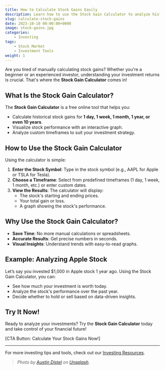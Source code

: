 ```yaml
---
title: How to Calculate Stock Gains Easily
description: Learn how to use the Stock Gain Calculator to analyze historical stock performance and make smarter investment decisions.
slug: calculate-stock-gains
date: 2023-10-10 00:00:00+0000
image: stock-gains.jpg
categories:
    - Investing
tags:
    - Stock Market
    - Investment Tools
weight: 1
---
```


Are you tired of manually calculating stock gains? Whether you're a beginner or an experienced investor, understanding your investment returns is crucial. That's where the **Stock Gain Calculator** comes in!

## What Is the Stock Gain Calculator?

The **Stock Gain Calculator** is a free online tool that helps you:
- Calculate historical stock gains for **1 day, 1 week, 1 month, 1 year, or even 10 years**.
- Visualize stock performance with an interactive graph.
- Analyze custom timeframes to suit your investment strategy.

## How to Use the Stock Gain Calculator

Using the calculator is simple:
1. **Enter the Stock Symbol**: Type in the stock symbol (e.g., AAPL for Apple or TSLA for Tesla).
2. **Choose a Timeframe**: Select from predefined timeframes (1 day, 1 week, 1 month, etc.) or enter custom dates.
3. **View the Results**: The calculator will display:
   - The stock's starting and ending prices.
   - Your total gain or loss.
   - A graph showing the stock's performance.

## Why Use the Stock Gain Calculator?

- **Save Time**: No more manual calculations or spreadsheets.
- **Accurate Results**: Get precise numbers in seconds.
- **Visual Insights**: Understand trends with easy-to-read graphs.

## Example: Analyzing Apple Stock

Let’s say you invested $1,000 in Apple stock 1 year ago. Using the Stock Gain Calculator, you can:
- See how much your investment is worth today.
- Analyze the stock's performance over the past year.
- Decide whether to hold or sell based on data-driven insights.

## Try It Now!

Ready to analyze your investments? Try the **Stock Gain Calculator** today and take control of your financial future!

[CTA Button: Calculate Your Stock Gains Now!]

---

For more investing tips and tools, check out our [Investing Resources](/categories/investing).

> *Photo by [Austin Distel](https://unsplash.com/@austindistel) on [Unsplash](https://unsplash.com/).*
